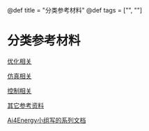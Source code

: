 @def title = "分类参考材料"
@def tags = ["", ""]

# 分类参考材料

[优化相关](/optimization-references)

[仿真相关](/simulation-references)

[控制相关](/control-references)

[其它参考资料](/references)

[Ai4Energy小组写的系列文档](https://ai4energy.github.io/Ai4EDocs/dev/)
